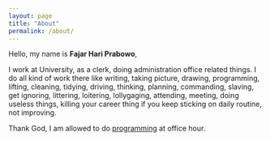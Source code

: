 ```yaml
---
layout: page
title: "About"
permalink: /about/
---
```


Hello, my name is **Fajar Hari Prabowo**,

I work at University, as a clerk, doing administration office related things. I do all kind of work there like writing, taking picture, drawing, programming, lifting, cleaning, tidying, driving,  thinking, planning, commanding, slaving, get ignoring, littering, loitering, lollygaging, attending, meeting, doing useless things, killing your career thing if you keep sticking on daily routine, not improving.

Thank God, I am allowed to do [programming](https://github.com/fhpraw) at office hour.
